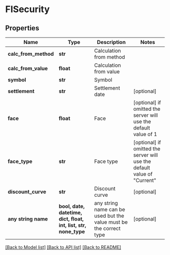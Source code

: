 # FISecurity


## Properties
Name | Type | Description | Notes
------------ | ------------- | ------------- | -------------
**calc_from_method** | **str** | Calculation from method | 
**calc_from_value** | **float** | Calculation from value | 
**symbol** | **str** | Symbol | 
**settlement** | **str** | Settlement date | [optional] 
**face** | **float** | Face | [optional]  if omitted the server will use the default value of 1
**face_type** | **str** | Face type | [optional]  if omitted the server will use the default value of "Current"
**discount_curve** | **str** | Discount curve | [optional] 
**any string name** | **bool, date, datetime, dict, float, int, list, str, none_type** | any string name can be used but the value must be the correct type | [optional]

[[Back to Model list]](../README.md#documentation-for-models) [[Back to API list]](../README.md#documentation-for-api-endpoints) [[Back to README]](../README.md)



